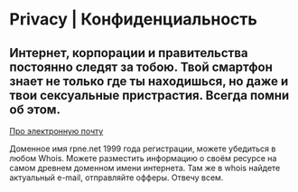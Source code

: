 # Privacy | Конфиденциальность
## Интернет, корпорации и правительства постоянно следят за тобою. Твой смартфон знает не только где ты находишься, но даже и твои сексуальные пристрастия. Всегда помни об этом.
[Про электронную почту](https://rpne.net/email.html "Про электронную почту")

Доменное имя rpne.net 1999 года регистрации, можете убедиться в любом Whois. Можете разместить информацию о своём ресурсе на самом древнем доменном имени интернета. Там же в whois найдете актуальный e-mail, отправляйте офферы. Отвечу всем.
